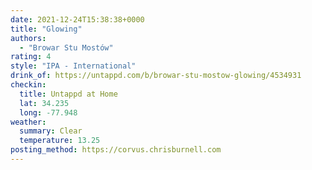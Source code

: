 ```yaml
---
date: 2021-12-24T15:38:38+0000
title: "Glowing"
authors:
  - "Browar Stu Mostów"
rating: 4
style: "IPA - International"
drink_of: https://untappd.com/b/browar-stu-mostow-glowing/4534931
checkin:
  title: Untappd at Home
  lat: 34.235
  long: -77.948
weather:
  summary: Clear
  temperature: 13.25
posting_method: https://corvus.chrisburnell.com
---
```

